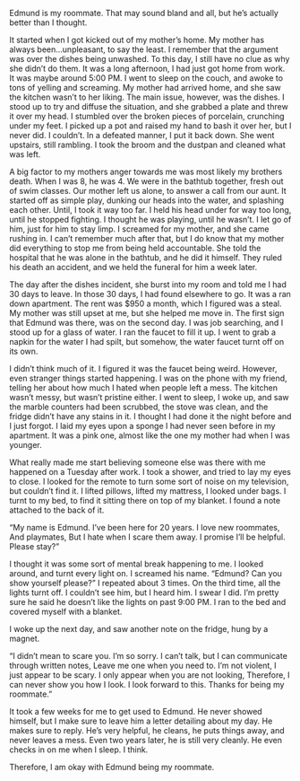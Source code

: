 Edmund is my roommate. That may sound bland and all, but he’s actually better than I thought. 

It started when I got kicked out of my mother’s home. My mother has always been…unpleasant, to say the least. I remember that the argument was over the dishes being unwashed. To this day, I still have no clue as why she didn’t do them. It was a long afternoon, I had just got home from work. It was maybe around 5:00 PM. I went to sleep on the couch, and awoke to tons of yelling and screaming. My mother had arrived home, and she saw the kitchen wasn’t to her liking. The main issue, however, was the dishes. I stood up to try and diffuse the situation, and she grabbed a plate and threw it over my head. I stumbled over the broken pieces of porcelain, crunching under my feet. I picked up a pot and raised my hand to bash it over her, but I never did. I couldn’t. In a defeated manner, I put it back down. She went upstairs, still rambling. I took the broom and the dustpan and cleaned what was left. 

A big factor to my mothers anger towards me was most likely my brothers death. When I was 8, he was 4. We were in the bathtub together, fresh out of swim classes. Our mother left us alone, to answer a call from our aunt. It started off as simple play, dunking our heads into the water, and splashing each other. Until, I took it way too far. I held his head under for way too long, until he stopped fighting. I thought he was playing, until he wasn’t. I let go of him, just for him to stay limp. I screamed for my mother, and she came rushing in. I can’t remember much after that, but I do know that my mother did everything to stop me from being held accountable. She told the hospital that he was alone in the bathtub, and he did it himself. They ruled his death an accident, and we held the funeral for him a week later. 

The day after the dishes incident, she burst into my room and told me I had 30 days to leave. In those 30 days, I had found elsewhere to go. It was a ran down apartment. The rent was $950 a month, which I figured was a steal. My mother was still upset at me, but she helped me move in. The first sign that Edmund was there, was on the second day. I was job searching, and I stood up for a glass of water. I ran the faucet to fill it up. I went to grab a napkin for the water I had spilt, but somehow, the water faucet turnt off on its own. 

I didn’t think much of it. I figured it was the faucet being weird. However, even stranger things started happening. I was on the phone with my friend, telling her about how much I hated when people left a mess. The kitchen wasn’t messy, but wasn’t pristine either. I went to sleep, I woke up, and saw the marble counters had been scrubbed, the stove was clean, and the fridge didn’t have any stains in it. I thought I had done it the night before and I just forgot. I laid my eyes upon a sponge I had never seen before in my apartment. It was a pink one, almost like the one my mother had when I was younger. 

What really made me start believing someone else was there with me happened on a Tuesday after work. I took a shower, and tried to lay my eyes to close. I looked for the remote to turn some sort of noise on my television, but couldn’t find it. I lifted pillows, lifted my mattress, I looked under bags. I turnt to my bed, to find it sitting there on top of my blanket. 
I found a note attached to the back of it. 

“My name is Edmund. 
I’ve been here for 20 years. 
I love new roommates, 
And playmates,
But I hate when I scare them away. 
I promise I’ll be helpful.
Please stay?”

I thought it was some sort of mental break happening to me. I looked around, and turnt every light on. I screamed his name. “Edmund? Can you show yourself please?” I repeated about 3 times. On the third time, all the lights turnt off. I couldn’t see him, but I heard him.
I swear I did. I’m pretty sure he said he doesn’t like the lights on past 9:00 PM. I ran to the bed and covered myself with a blanket. 

I woke up the next day, and saw another note on the fridge, hung by a magnet.

“I didn’t mean to scare you. 
I’m so sorry. 
I can’t talk, but I can communicate through written notes,
Leave me one when you need to. 
I’m not violent, I just appear to be scary. 
I only appear when you are not looking, 
Therefore, 
I can never show you how I look.
I look forward to this. 
Thanks for being my roommate.” 

It took a few weeks for me to get used to Edmund. He never showed himself, but I make sure to leave him a letter detailing about my day. He makes sure to reply. He’s very helpful, he cleans, he puts things away, and never leaves a mess. Even two years later, he is still very cleanly. He even checks in on me when I sleep. I think. 

Therefore, I am okay with Edmund being my roommate.
